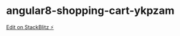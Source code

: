# angular8-shopping-cart-ykpzam

[Edit on StackBlitz ⚡️](https://stackblitz.com/edit/angular8-shopping-cart-ykpzam)